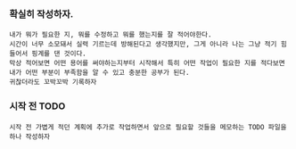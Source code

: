 ### 확실히 작성하자.
    내가 뭐가 필요한 지, 뭐를 수정하고 뭐를 했는지를 잘 적어야한다.
    시간이 너무 소모돼서 실력 기르는데 방해된다고 생각했지만, 그게 아니라 나는 그냥 적기 힘들어서 핑계를 댄 것이다.
    막상 적어보면 어떤 용어를 써야하는지부터 시작해서 특히 어떤 작업이 필요한 지를 적다보면 내가 어떤 부분이 부족함을 알 수 있고 충분한 공부가 된다.
    귀찮더라도 꼬박꼬박 기록하자

### 시작 전 TODO
    시작 전 가볍게 적던 계획에 추가로 작업하면서 앞으로 필요할 것들을 메모하는 TODO 파일을 하나 작성하자